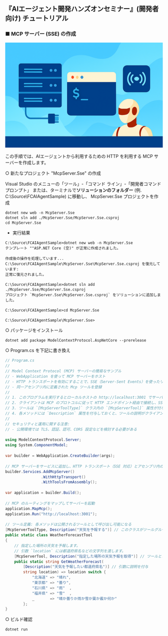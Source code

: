 ## 『AIエージェント開発ハンズオンセミナー』(開発者向け) チュートリアル

### ■ MCP サーバー (SSE) の作成
![MCP サーバー (SSE) の作成](./Images/tutorial_banners/tutorial_banner_22.png)

この手順では、AIエージェントから利用するための HTTP を利用する MCP サーバーを作成します。

○ 新たなプロジェクト \"McpServer.Sse\" の作成

Visual Studio のメニューの「ツール」-「コマンド ライン」-「開発者コマンド プロンプト」
または、ターミナルで**ソリューションのフォルダー** (例. C:\\Source\\FCAIAgentSample) に移動し、
McpServer.Sse プロジェクトを作成
```console
dotnet new web -n McpServer.Sse
dotnet sln add ./McpServer.Sse/McpServer.Sse.csproj
cd McpServer.Sse
```

- 実行結果
```console
C:\Source\FCAIAgentSample>dotnet new web -n McpServer.Sse
テンプレート ""ASP.NET Core (空)" が正常に作成されました。

作成後の操作を処理しています...
C:\Source\FCAIAgentSample\McpServer.Sse\McpServer.Sse.csproj を復元しています:
正常に復元されました。

C:\Source\FCAIAgentSample>dotnet sln add ./McpServer.Sse/McpServer.Sse.csproj
プロジェクト `McpServer.Sse\McpServer.Sse.csproj` をソリューションに追加しました。

C:\Source\FCAIAgentSample>cd McpServer.Sse

C:\Source\FCAIAgentSample\McpServer.Sse>
```

○ パッケージをインストール
```console
dotnet add package ModelContextProtocol.AspNetCore --prerelease
```

○ Program.cs を下記に書き換え

```csharp
// Program.cs
//
// Model Context Protocol (MCP) サーバーの簡易なサンプル
// - WebApplication を使って MCP サーバーをホスト
// - HTTP トランスポートを有効にすることで、SSE（Server-Sent Events）を使ったリアルタイム通信をサポート
// - 同一アセンブリ内に定義された Mcp ツールを登録
//
// 1. このプログラムを実行するとローカルホストの http://localhost:3001 でサーバーが起動
// 2. クライアントは MCP のプロトコルに従って HTTP エンドポイント経由で接続し、SSE でリアルタイム通信
// 3. ツールは `[McpServerToolType]` クラス内の `[McpServerTool]` 属性が付与されたメソッドとして公開される
// 4. 各メソッドには `Description` 属性を付与しておくと、ツールの説明がクライアントに提供される
//
// セキュリティと運用に関する注意:
// - 公開環境では TLS、認証、認可、CORS 設定などを検討する必要がある

using ModelContextProtocol.Server;
using System.ComponentModel;

var builder = WebApplication.CreateBuilder(args);

// MCP サーバーをサービスに追加し、HTTP トランスポート（SSE 対応）とアセンブリ内のツールを登録
builder.Services.AddMcpServer()
                .WithHttpTransport()
                .WithToolsFromAssembly();

var application = builder.Build();

// MCP のルーティングをマップしてサーバーを起動
application.MapMcp();
application.Run("http://localhost:3001");

// ツール定義: 各メソッドは公開されるツールとして呼び出し可能になる
[McpServerToolType, Description("天気を予報する")] // このクラスがツールグループであることを示す属性
public static class WeatherForecastTool
{
    // 指定した場所の天気を予報します。
    // 引数 `location` には都道府県名などの文字列を渡します。
    [McpServerTool, Description("指定した場所の天気予報を取得")] // ツールとして公開し、説明を付与
    public static string GetWeatherForecast(
        [Description("天気を予報したい都道府県名")] // 引数に説明を付与
        string location) => location switch {
            "北海道" => "晴れ",
            "東京都" => "曇り",
            "石川県" => "雨"  ,
            "福井県" => "雪"  ,
            _       => "晴か曇りか雨か雪か霙か霰か何か"
        };
}
```

○ ビルド確認

```console
dotnet run
```
